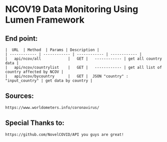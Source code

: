# NCOV19 Data Monitoring Using Lumen Framework

## End point: 
    |  URL  | Method  | Params | Description |
    | ------------ | ------------ | ------------ | ------------ | 
    |   api/ncov/all            |   GET |   ------------ | get all country data |
    |   api/ncov/countrylist    |   GET |   ------------ | get all list of country affected by NCOV |
    |   api/ncov/bycountry      |   GET |  JSON "country" : "input_country" | get data by country |
## Sources: 
    https://www.worldometers.info/coronavirus/

## Special Thanks to: 
    https://github.com/NovelCOVID/API you guys are great!
